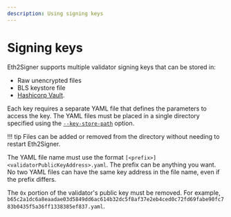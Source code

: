 ```yaml
---
description: Using signing keys
---
```


# Signing keys

Eth2Signer supports multiple validator signing keys that can be stored in:

* Raw unencrypted files
* BLS keystore file
* [Hashicorp Vault](../HowTo/Store-Keys/Use-Hashicorp.md).

Each key requires a separate YAML file that defines the parameters to access the key.
The YAML files must be placed in a single directory specified using the 
[`--key-store-path`](../Reference/CLI/CLI-Syntax.md#key-store-path) option.

!!! tip
    Files can be added or removed from the directory without needing to
    restart Eth2Signer.

The YAML file name must use the format `[<prefix>]<validatorPublicKeyAddress>.yaml`. The
prefix can be anything you want. No two YAML files can have the same key address
in the file name, even if the prefix differs.

The `0x` portion of the validator's public key must be removed.
For example,
`b65c2a1dc6a8eaadae03d5849dd6ac614b32dc5f8af37e2eb4ced0c72fd69fabe90fc783b0435f5a36ff1338385ef837.yaml`.